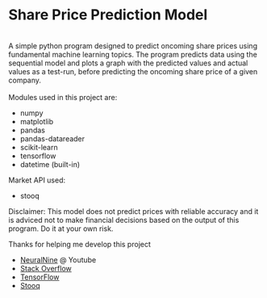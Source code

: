 # Share Price Prediction Model

<br>
A simple python program designed to predict oncoming share prices using fundamental machine learning topics. The program predicts data using the sequential model and plots a graph with the predicted values and actual values as a test-run, before predicting the oncoming share price of a given company.<br><br>
Modules used in this project are:

- numpy
- matplotlib
- pandas
- pandas-datareader
- scikit-learn
- tensorflow
- datetime (built-in)

Market API used:
- stooq

Disclaimer: This model does not predict prices with reliable accuracy and it is adviced not to make financial decisions based on the output of this program. Do it at your own risk.

Thanks for helping me develop this project
 - [NeuralNine](https://www.youtube.com/@NeuralNine) @ Youtube
 - [Stack Overflow](https://stackoverflow.com/questions)
 - [TensorFlow](https://www.tensorflow.org/)
 - [Stooq](https://stooq.com/)
